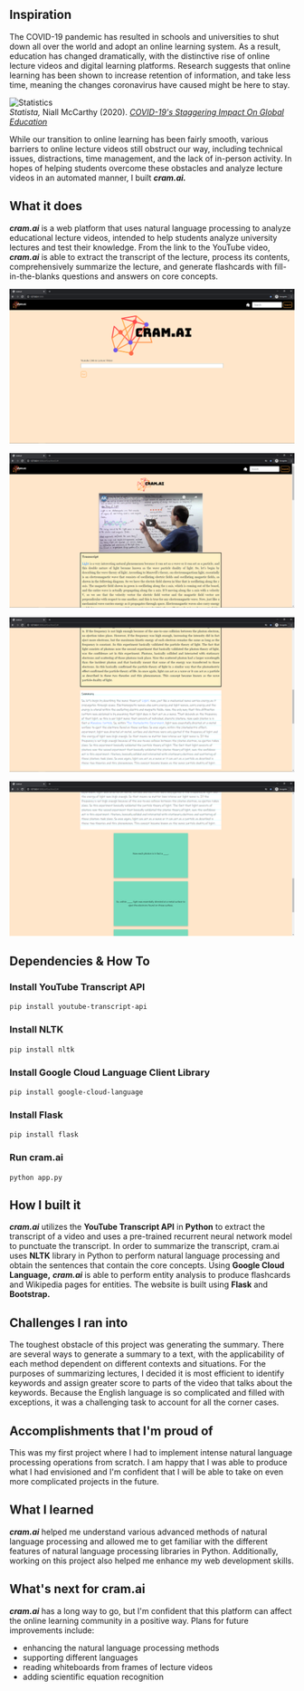 ## Inspiration
The COVID-19 pandemic has resulted in schools and universities to shut down all over the world and adopt an online learning system. As a result, education has changed dramatically, with the distinctive rise of online lecture videos and digital learning platforms. Research suggests that online learning has been shown to increase retention of information, and take less time, meaning the changes coronavirus have caused might be here to stay.  
  
![Statistics](https://cdn.statcdn.com/Infographic/images/normal/21224.jpeg)  
*Statista,* Niall McCarthy (2020). *[COVID-19's Staggering Impact On Global Education](https://www.statista.com/chart/21224/learners-impacted-by-national-school-closures/)*  
  
While our transition to online learning has been fairly smooth, various barriers to online lecture videos still obstruct our way, including technical issues, distractions, time management, and the lack of in-person activity. In hopes of helping students overcome these obstacles and analyze lecture videos in an automated manner, I built ***cram.ai.***

## What it does
***cram.ai*** is a web platform that uses natural language processing to analyze educational lecture videos, intended to help students analyze university lectures and test their knowledge. From the link to the YouTube video, ***cram.ai*** is able to extract the transcript of the lecture, process its contents, comprehensively summarize the lecture, and generate flashcards with fill-in-the-blanks questions and answers on core concepts.
  
![screenshot1](static/screenshot1.PNG)  
  
![screenshot2](static/screenshot2.PNG)  
  
![screenshot3](static/screenshot3.PNG)  
  
![screenshot4](static/screenshot4.png)  
  
## Dependencies & How To
### Install YouTube Transcript API
```
pip install youtube-transcript-api
```
### Install NLTK
```
pip install nltk
```
### Install Google Cloud Language Client Library
```
pip install google-cloud-language
```
### Install Flask
```
pip install flask
```
### Run cram.ai
```
python app.py
```

## How I built it
***cram.ai*** utilizes the **YouTube Transcript API** in **Python** to extract the transcript of a video and uses a pre-trained recurrent neural network model to punctuate the transcript. In order to summarize the transcript, cram.ai uses **NLTK** library in Python to perform natural language processing and obtain the sentences that contain the core concepts. Using **Google Cloud Language,** ***cram.ai*** is able to perform entity analysis to produce flashcards and Wikipedia pages for entities. The website is built using **Flask** and **Bootstrap.**

## Challenges I ran into
The toughest obstacle of this project was generating the summary. There are several ways to generate a summary to a text, with the applicability of each method dependent on different contexts and situations. For the purposes of summarizing lectures, I decided it is most efficient to identify keywords and assign greater score to parts of the video that talks about the keywords. Because the English language is so complicated and filled with exceptions, it was a challenging task to account for all the corner cases.

## Accomplishments that I'm proud of
This was my first project where I had to implement intense natural language processing operations from scratch. I am happy that I was able to produce what I had envisioned and I'm confident that I will be able to take on even more complicated projects in the future.

## What I learned
***cram.ai*** helped me understand various advanced methods of natural language processing and allowed me to get familiar with the different features of natural language processing libraries in Python. Additionally, working on this project also helped me enhance my web development skills.
  
## What's next for cram.ai
***cram.ai*** has a long way to go, but I'm confident that this platform can affect the online learning community in a positive way. Plans for future improvements include:
- enhancing the natural language processing methods
- supporting different languages
- reading whiteboards from frames of lecture videos
- adding scientific equation recognition